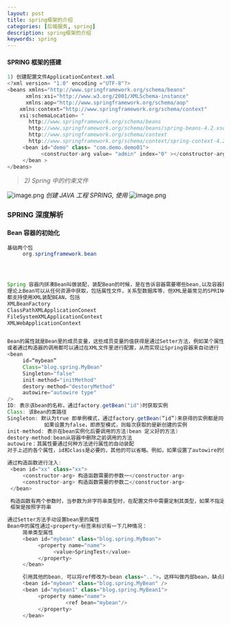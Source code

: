 ```yaml
---
layout: post
title: spring框架的介绍
categories: [后端服务, spring]
description: spring框架的介绍
keywords: spring
---
```


<meta name="referrer" content="no-referrer"/>

#### SPRING 框架的搭建

```java
1) 创建配置文件ApplicationContext.xml
<?xml version= "1.0" encoding ="UTF-8"?>
<beans xmlns="http://www.springframework.org/schema/beans"
      xmlns:xsi="http://www.w3.org/2001/XMLSchema-instance"
      xmlns:aop="http://www.springframework.org/schema/aop"
    xmlns:context="http://www.springframework.org/schema/context"
    xsi:schemaLocation= "
       http://www.springframework.org/schema/beans
       http://www.springframework.org/schema/beans/spring-beans-4.2.xsd
       http://www.springframework.org/schema/context
       http://www.springframework.org/schema/context/spring-context-4.2.xsd">
     <bean id="demo" class= "com.demo.demo01">
           <constructor-arg value= "admin" index="0" ></constructor-arg>
     </bean >
</beans>

```

> _2) Spring 中的约束文件_

![image.png](https://cdn.nlark.com/yuque/0/2021/png/659846/1635740233036-905a76bd-5274-4504-a6bf-59ca3eda8d5a.png#clientId=u9998dc3c-81c1-4&from=paste&height=197&id=ub6e5427e&margin=%5Bobject%20Object%5D&name=image.png&originHeight=335&originWidth=895&originalType=binary&ratio=1&size=69163&status=done&style=none&taskId=u5181a774-9797-4e29-865f-7960b81fca5&width=527.5)
_创建 JAVA 工程 SPRING, 使用_
![image.png](https://cdn.nlark.com/yuque/0/2021/png/659846/1635740269390-6102cd35-01e0-4b87-b935-b2d676a3eb6d.png#clientId=u9998dc3c-81c1-4&from=paste&height=203&id=u17579823&margin=%5Bobject%20Object%5D&name=image.png&originHeight=405&originWidth=1181&originalType=binary&ratio=1&size=58703&status=done&style=none&taskId=u971e42fe-a0c1-405e-970f-8811b5b4d8c&width=590.5)

### SPRING 深度解析

#### Bean 容器的初始化

```java
基础两个包
     org.springframework.bean




Spring 容器内拼凑Bean叫做装配，装配Bean的时候，是在告诉容器需要哪些bean,以及容器是如何使用依赖注入将它们配合在一起。
理论上Bean可以从任何资源中获取，包括属性文件，关系型数据库等，但XML是最常见的SPRING 应用配置源。SPRING中的几种容器
都支持使用XML装配BEAN，包括
XMLBeanFactory
ClassPathXMLApplicationConext
FileSystemXMLApplicationContext
XMLWebApplicationContext


Bean的属性就是Bean里的成员变量，这些成员变量的值获得是通过Setter方法，例如某个属性为name,则setter方法为setName(String name)
或者通过构造器的调用都可以通过在XML文件里进行配置，从而实现让Spring容器来自动进行
<bean
     id=“mybean”
     Class="blog.spring.MyBean"
     Singleton="false"
     init-method="initMethod"
     destory-method="destoryMethod"
     autowire="autowire type"
/>
ID: 表示该bean的名称，通过factory.getBean("id")时获取实例
Class: 该Bean的类路径
Singleton: 默认为true 即单例模式，通过factory.getBean(“id”)来获得的实例都是同一个实例，
            如果设置为false，即原型模式，则每次获取的是新创建的实例
init-method: 表示在bean实例化后要调用的方法(bean 定义好的方法)
destory-method:bean从容器中删除之前调用的方法
autowire：其属性要通过何种方法进行属性的自动装配
对于上述的各个属性，id和class是必要的，其他的可以省略。例如，如果设置了autowire的值，则表明需要自动装配，否则是手动装配

```

```java
通过构造函数进行注入:
 <bean id="xx" class="xx">
     <constructor-arg> 构造函数需要的参数一</constructor-arg>
     <constructor-arg> 构造函数需要的参数二</constructor-arg>
 </bean>

 构造函数有两个参数时，当参数为非字符串类型时，在配置文件中需要定制其类型，如果不指定类型一律按照字符串类型赋值。当参数不一致时，
 框架是按照字符串

```

```java
通过Setter方法手动设置bean里的属性
Bean中的属性通过<property>标签来标识有一下几种情况：
     简单类型属性
     <bean id="mybean" class="blog.spring.MyBean">
          <property name="name">
               <value>SpringTest</value>
          </property>
     </bean>

     引用其他的bean, 可以将ref修改为<bean class="..">，这样叫做内部bean，缺点是无法在其他地方重复使用这个bean的实例
     <bean id="mybean" class="blog.spring.MyBean" />
     <bean id="mybean1" class="blog.spring.MyBean1">
          <property name="name">
                   <ref bean="mybean"/>
          </property>
     </bean>

```
